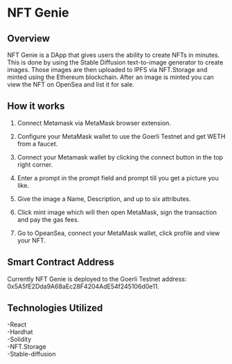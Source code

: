 # NFT Genie

## Overview

NFT Genie is a DApp that gives users the ability to create NFTs in minutes. This is done by using the Stable Diffusion text-to-image generator to create images. Those images are then uploaded to IPFS via NFT.Storage and minted using the Ethereum blockchain. After an image is minted you can view the NFT on OpenSea and list it for sale.

## How it works

1. Connect Metamask via MetaMask browser extension.

2. Configure your MetaMask wallet to use the Goerli Testnet and get WETH from a faucet.

3. Connect your Metamask wallet by clicking the connect button in the top right corner.

4. Enter a prompt in the prompt field and prompt till you get a picture you like.

5. Give the image a Name, Description, and up to six attributes.

6. Click mint image which will then open MetaMask, sign the transaction and pay the gas fees.

7. Go to OpeanSea, connect your MetaMask wallet, click profile and view your NFT.

## Smart Contract Address

Currently NFT Genie is deployed to the Goerli Testnet address: 0x5A5fE2Dda9A68aEc28F4204AdE54f245106d0e11.

## Technologies Utilized

-React
\
-Hardhat
\
-Solidity
\
-NFT.Storage
\
-Stable-diffusion

